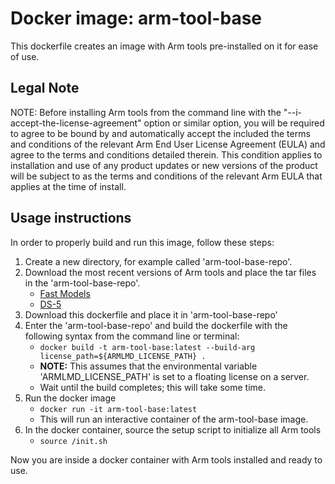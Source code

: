 # Docker image: arm-tool-base
This dockerfile creates an image with Arm tools pre-installed on it for ease of use. 

## Legal Note
NOTE: Before installing Arm tools from the command line with the "--i-accept-the-license-agreement" option or similar option, you will be required to agree to be bound by and automatically accept the included the terms and conditions of the relevant Arm End User License Agreement (EULA) and agree to the terms and conditions detailed therein. This condition applies to installation and use of any product updates or new versions of the product will be subject to as the terms and conditions of the relevant Arm EULA that applies at the time of install. 

## Usage instructions
In order to properly build and run this image, follow these steps:

  1. Create a new directory, for example called 'arm-tool-base-repo'.
  2. Download the most recent versions  of Arm tools and place the tar files in the 'arm-tool-base-repo'. 
     - [Fast Models](https://developer.arm.com/products/system-design/fast-models)
     - [DS-5](https://developer.arm.com/products/software-development-tools/ds-5-development-studio)
  3. Download this dockerfile and place it in 'arm-tool-base-repo'
  4. Enter the 'arm-tool-base-repo' and build the dockerfile with the following syntax from the command line or terminal:
     - ```docker build -t arm-tool-base:latest --build-arg license_path=${ARMLMD_LICENSE_PATH} .```
     - **NOTE:** This assumes that the environmental variable 'ARMLMD_LICENSE_PATH' is set to a floating license on a server.
     - Wait until the build completes; this will take some time.
  5. Run the docker image
     - ```docker run -it arm-tool-base:latest```
     - This will run an interactive container of the arm-tool-base image.
  6. In the docker container, source the setup script to initialize all Arm tools
     - ```source /init.sh```
     
Now you are inside a docker container with Arm tools installed and ready to use.

